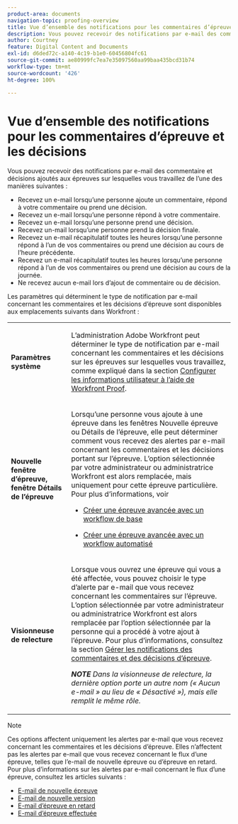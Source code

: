 ```yaml
---
product-area: documents
navigation-topic: proofing-overview
title: Vue d’ensemble des notifications pour les commentaires d’épreuve et les décisions
description: Vous pouvez recevoir des notifications par e-mail des commentaire et décisions ajoutés aux épreuves sur lesquelles vous travaillez.
author: Courtney
feature: Digital Content and Documents
exl-id: d6ded72c-a140-4c19-b1e0-60456804fc61
source-git-commit: ae80999fc7ea7e35097560aa99baa435bcd31b74
workflow-type: tm+mt
source-wordcount: '426'
ht-degree: 100%

---
```


# Vue d’ensemble des notifications pour les commentaires d’épreuve et les décisions

Vous pouvez recevoir des notifications par e-mail des commentaire et décisions ajoutés aux épreuves sur lesquelles vous travaillez de l’une des manières suivantes :

* Recevez un e-mail lorsqu’une personne ajoute un commentaire, répond à votre commentaire ou prend une décision.
* Recevez un e-mail lorsqu’une personne répond à votre commentaire.
* Recevez un e-mail lorsqu’une personne prend une décision.
* Recevez un-mail lorsqu’une personne prend la décision finale.
* Recevez un e-mail récapitulatif toutes les heures lorsqu’une personne répond à l’un de vos commentaires ou prend une décision au cours de l’heure précédente.
* Recevez un e-mail récapitulatif toutes les heures lorsqu’une personne répond à l’un de vos commentaires ou prend une décision au cours de la journée.
* Ne recevez aucun e-mail lors d’ajout de commentaire ou de décision.

Les paramètres qui déterminent le type de notification par e-mail concernant les commentaires et les décisions d’épreuve sont disponibles aux emplacements suivants dans Workfront :

<table cellpadding="10" cellspacing="0"> 
 <tbody> 
  <tr> 
   <td role="rowheader"> <p><span class="wysiwyg-font-size-medium"><strong>Paramètres système</strong></span> </p> </td> 
   <td> <p><span class="wysiwyg-font-size-medium">L’administration Adobe Workfront peut déterminer le type de notification par e-mail concernant les commentaires et les décisions sur les épreuves sur lesquelles vous travaillez, comme expliqué dans la section <a href="../../../workfront-proof/wp-mnguserscontacts/users/configure-user-info.md" class="MCXref xref">Configurer les informations utilisateur à l’aide de Workfront Proof</a></span>. </p> </td> 
  </tr> 
  <tr> 
   <td role="rowheader"> <p><span class="wysiwyg-font-size-medium"><strong>Nouvelle fenêtre d’épreuve, fenêtre Détails de l’épreuve</strong></span> </p> </td> 
   <td> <p><span class="wysiwyg-font-size-medium">Lorsqu’une personne vous ajoute à une épreuve dans les fenêtres Nouvelle épreuve ou Détails de l’épreuve, elle peut déterminer comment vous recevez des alertes par e-mail concernant les commentaires et les décisions portant sur l’épreuve. L’option sélectionnée par votre administrateur ou administratrice Workfront est alors remplacée, mais uniquement pour cette épreuve particulière. Pour plus d’informations, voir </span> </p> 
    <ul> 
     <li> <p><a href="../../../review-and-approve-work/proofing/creating-proofs-within-workfront/configure-basic-proof-workflow.md" class="MCXref xref">Créer une épreuve avancée avec un workflow de base</a> </p> </li> 
     <li> <p><a href="../../../review-and-approve-work/proofing/creating-proofs-within-workfront/create-automated-proof-workflow.md" class="MCXref xref">Créer une épreuve avancée avec un workflow automatisé</a> </p> </li> 
    </ul> </td> 
  </tr> 
  <tr> 
   <td role="rowheader"> <p><span class="wysiwyg-font-size-medium"><strong>Visionneuse de relecture</strong></span> </p> </td> 
   <td> <p><span class="wysiwyg-font-size-medium">Lorsque vous ouvrez une épreuve qui vous a été affectée, vous pouvez choisir le type d’alerte par e-mail que vous recevez concernant les commentaires sur l’épreuve. L’option sélectionnée par votre administrateur ou administratrice Workfront est alors remplacée par l’option sélectionnée par la personne qui a procédé à votre ajout à l’épreuve. Pour plus d’informations, consultez la section <a href="../../../review-and-approve-work/proofing/reviewing-proofs-within-workfront/manage-notifications-for-proof-comments.md" class="MCXref xref">Gérer les notifications des commentaires et des décisions d’épreuve</a></span>. </p> <p><span class="wysiwyg-font-size-medium"><em><strong>NOTE</strong> Dans la visionneuse de relecture, la dernière option porte un autre nom (« Aucun e-mail » au lieu de « Désactivé »), mais elle remplit le même rôle.</em></span> </p> </td> 
  </tr> 
 </tbody> 
</table>

>[!NOTE]
>
>Ces options affectent uniquement les alertes par e-mail que vous recevez concernant les commentaires et les décisions d’épreuve. Elles n’affectent pas les alertes par e-mail que vous recevez concernant le flux d’une épreuve, telles que l’e-mail de nouvelle épreuve ou d’épreuve en retard. Pour plus d’informations sur les alertes par e-mail concernant le flux d’une épreuve, consultez les articles suivants :
>
>* [E-mail de nouvelle épreuve](../../../workfront-proof/wp-emailsntfctns/proof-notifications-and-reminders/new-proof-email.md)
>* [E-mail de nouvelle version](../../../workfront-proof/wp-emailsntfctns/proof-notifications-and-reminders/new-version-email.md)
>* [E-mail d’épreuve en retard](../../../workfront-proof/wp-emailsntfctns/proof-notifications-and-reminders/late-proof-email.md)
>* [E-mail d’épreuve effectuée](../../../workfront-proof/wp-emailsntfctns/proof-notifications-and-reminders/proof-made-email.md)
